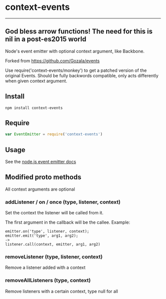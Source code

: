 # context-events

---
God bless arrow functions! The need for this is nil in a post-es2015 world
---


Node's event emitter with optional context argument, like Backbone.

Forked from https://github.com/Gozala/events

Use require('context-events/monkey') to get a patched version of the original Events.
Should be fully backwords compatible, only acts differently when given context argument.

## Install ##

```
npm install context-events
```

## Require ##

```javascript
var EventEmitter = require('context-events')
```

## Usage ##

See the [node.js event emitter docs](http://nodejs.org/api/events.html)

## Modified proto methods ##

All context arguments are optional

### addListener / on / once (type, listener, context)
Set the context the listener will be called from it.

The first argument in the callback will be the callee.
Example: 

	emitter.on('type', listener, context);
	emitter.emit('type', arg1, arg2);
	->
	listener.call(context, emitter, arg1, arg2)

### removeListener (type, listener, context)
Remove a listener added with a context

### removeAllListeners (type, context)
Remove listeners with a certain context, type null for all

